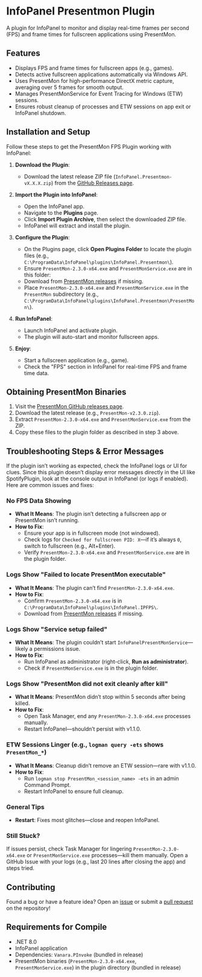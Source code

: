 # InfoPanel Presentmon Plugin

A plugin for InfoPanel to monitor and display real-time frames per second (FPS) and frame times for fullscreen applications using PresentMon.

## Features
- Displays FPS and frame times for fullscreen apps (e.g., games).
- Detects active fullscreen applications automatically via Windows API.
- Uses PresentMon for high-performance DirectX metric capture, averaging over 5 frames for smooth output.
- Manages PresentMonService for Event Tracing for Windows (ETW) sessions.
- Ensures robust cleanup of processes and ETW sessions on app exit or InfoPanel shutdown.

## Installation and Setup
Follow these steps to get the PresentMon FPS Plugin working with InfoPanel:

1. **Download the Plugin**:
   - Download the latest release ZIP file (`InfoPanel.Presentmon-vX.X.X.zip`) from the [GitHub Releases page](https://github.com/F3NN3X/InfoPanel.IPFPS/releases).

2. **Import the Plugin into InfoPanel**:
   - Open the InfoPanel app.
   - Navigate to the **Plugins** page.
   - Click **Import Plugin Archive**, then select the downloaded ZIP file.
   - InfoPanel will extract and install the plugin.

3. **Configure the Plugin**:
   - On the Plugins page, click **Open Plugins Folder** to locate the plugin files (e.g., `C:\ProgramData\InfoPanel\plugins\InfoPanel.Presentmon\`).
   - Ensure `PresentMon-2.3.0-x64.exe` and `PresentMonService.exe` are in this folder:
    - Download from [PresentMon releases](https://github.com/GameTechDev/PresentMon/releases) if missing.
    - Place `PresentMon-2.3.0-x64.exe` and `PresentMonService.exe` in the `PresentMon` subdirectory (e.g., `C:\ProgramData\InfoPanel\plugins\InfoPanel.Presentmon\PresentMon\`).
    
4. **Run InfoPanel**:
   - Launch InfoPanel and activate plugin.
   - The plugin will auto-start and monitor fullscreen apps.

5. **Enjoy**:
   - Start a fullscreen application (e.g., game).
   - Check the "FPS" section in InfoPanel for real-time FPS and frame time data.

## Obtaining PresentMon Binaries
1. Visit the [PresentMon GitHub releases page](https://github.com/GameTechDev/PresentMon/releases).
2. Download the latest release (e.g., `PresentMon-v2.3.0.zip`).
3. Extract `PresentMon-2.3.0-x64.exe` and `PresentMonService.exe` from the ZIP.
4. Copy these files to the plugin folder as described in step 3 above.

## Troubleshooting Steps & Error Messages

If the plugin isn’t working as expected, check the InfoPanel logs or UI for clues. Since this plugin doesn’t display error messages directly in the UI like SpotifyPlugin, look at the console output in InfoPanel (or logs if enabled). Here are common issues and fixes:

### **No FPS Data Showing**
- **What It Means**: The plugin isn’t detecting a fullscreen app or PresentMon isn’t running.
- **How to Fix**:
  - Ensure your app is in fullscreen mode (not windowed).
  - Check logs for `Checked for fullscreen PID: X`—if it’s always `0`, switch to fullscreen (e.g., Alt+Enter).
  - Verify `PresentMon-2.3.0-x64.exe` and `PresentMonService.exe` are in the plugin folder.

### **Logs Show "Failed to locate PresentMon executable"**
- **What It Means**: The plugin can’t find `PresentMon-2.3.0-x64.exe`.
- **How to Fix**:
  - Confirm `PresentMon-2.3.0-x64.exe` is in `C:\ProgramData\InfoPanel\plugins\InfoPanel.IPFPS\`.
  - Download from [PresentMon releases](https://github.com/GameTechDev/PresentMon/releases) if missing.

### **Logs Show "Service setup failed"**
- **What It Means**: The plugin couldn’t start `InfoPanelPresentMonService`—likely a permissions issue.
- **How to Fix**:
  - Run InfoPanel as administrator (right-click, **Run as administrator**).
  - Check if `PresentMonService.exe` is in the plugin folder.

### **Logs Show "PresentMon did not exit cleanly after kill"**
- **What It Means**: PresentMon didn’t stop within 5 seconds after being killed.
- **How to Fix**:
  - Open Task Manager, end any `PresentMon-2.3.0-x64.exe` processes manually.
  - Restart InfoPanel—shouldn’t persist with v1.1.0.

### **ETW Sessions Linger (e.g., `logman query -ets` shows `PresentMon_*`)**
- **What It Means**: Cleanup didn’t remove an ETW session—rare with v1.1.0.
- **How to Fix**:
  - Run `logman stop PresentMon_<session_name> -ets` in an admin Command Prompt.
  - Restart InfoPanel to ensure full cleanup.

### **General Tips**
- **Restart**: Fixes most glitches—close and reopen InfoPanel.

### **Still Stuck?**
If issues persist, check Task Manager for lingering `PresentMon-2.3.0-x64.exe` or `PresentMonService.exe` processes—kill them manually. Open a GitHub Issue with your logs (e.g., last 20 lines after closing the app) and steps tried.

## Contributing

Found a bug or have a feature idea? Open an [issue](https://github.com/F3NN3X/InfoPanel.IPFPS/issues) or submit a [pull request](https://github.com/F3NN3X/InfoPanel.IPFPS/pulls) on the repository!

## Requirements for Compile
- .NET 8.0
- InfoPanel application
- Dependencies: `Vanara.PInvoke` (bundled in release)
- PresentMon binaries (`PresentMon-2.3.0-x64.exe`, `PresentMonService.exe`) in the plugin directory (bundled in release)